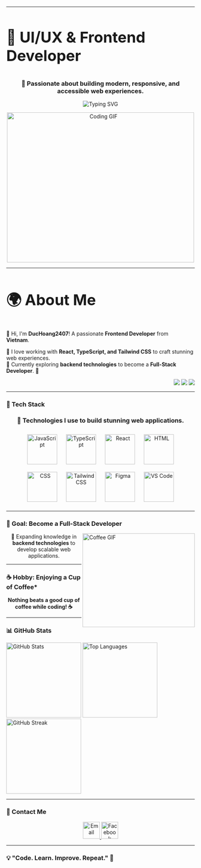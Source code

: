 

---
<h3 style="font-size: 40px; border-bottom: none;">🎨 UI/UX & Frontend Developer</h3>

<h3 align="center">🚀 Passionate about building <strong>modern, responsive, and accessible</strong> web experiences.</h3>


<div align="center">
  <img src="https://readme-typing-svg.demolab.com?font=Fira+Code&weight=600&size=32&duration=4000&pause=1000&color=36BCF7&center=true&width=700&lines=Coffee+Lover+%E2%98%95;Frontend+Enthusiast+%F0%9F%8C%90;Always+Learning+%F0%9F%92%AA" alt="Typing SVG" />
</div>

<p align="center">
  <img src="https://media1.giphy.com/media/ex5WFJM3hioHAIu5Vy/giphy.gif"  width="500" height="400" alt="Coding GIF" />
</p>

---


<h3 align="left" style="font-size: 40px; border-bottom: none;">🌍 About Me</h3>


<p align="left">
  👋 Hi, I'm <strong>DucHoang2407</strong>! A passionate <strong>Frontend Developer</strong> from <img src="https://cdn-icons-png.flaticon.com/32/323/323319.png" width="16"/> <strong>Vietnam</strong>.
</p>

<p align="left">
  🔹 I love working with <strong>React, TypeScript, and Tailwind CSS</strong> to craft stunning web experiences.  
  <br/>
  🔹 Currently exploring <strong>backend technologies</strong> to become a <strong>Full-Stack Developer</strong>. 🚀
</p>

<p align="right">
  <img src="https://img.shields.io/badge/Code-React-61DAFB?style=for-the-badge&logo=react&logoColor=white" />
  <img src="https://img.shields.io/badge/Style-Tailwind%20CSS-38B2AC?style=for-the-badge&logo=tailwind-css&logoColor=white" />
  <img src="https://img.shields.io/badge/Language-TypeScript-007ACC?style=for-the-badge&logo=typescript&logoColor=white" />
</p>



---
<h3 style="border-bottom: none">🚀 Tech Stack </h3>

<h3 align="center">🔹 Technologies I use to build stunning web applications.</h3>
<p align="center" style="margin: 10px;">
  <img src="https://cdn.jsdelivr.net/gh/devicons/devicon/icons/javascript/javascript-original.svg" height="80" alt="JavaScript" style="margin: 10px;" />
  <img src="https://cdn.jsdelivr.net/gh/devicons/devicon/icons/typescript/typescript-original.svg" height="80" alt="TypeScript" style="margin: 10px;" />
  <img src="https://cdn.jsdelivr.net/gh/devicons/devicon/icons/react/react-original.svg" height="80" alt="React" style="margin: 10px;" />
  <img src="https://cdn.jsdelivr.net/gh/devicons/devicon/icons/html5/html5-original.svg" height="80" alt="HTML" style="margin: 10px;" />
  <img src="https://cdn.jsdelivr.net/gh/devicons/devicon/icons/css3/css3-original.svg" height="80" alt="CSS" style="margin: 10px;" />
  <img src="https://www.svgrepo.com/show/374118/tailwind.svg" height="80" alt="Tailwind CSS" style="margin: 10px;" />
  <img src="https://cdn.jsdelivr.net/gh/devicons/devicon/icons/figma/figma-original.svg" height="80" alt="Figma" style="margin: 10px;" />
  <img src="https://cdn.jsdelivr.net/gh/devicons/devicon/icons/vscode/vscode-original.svg" height="80" alt="VS Code" style="margin: 10px;" />
</p>


---


<h3 style="border-bottom: none">🎯 Goal: Become a Full-Stack Developer</h3>
<img src="https://media0.giphy.com/media/pzryvxGeykOxeC0fWb/giphy.gif" align="right" width="300" height="250" alt="Coffee GIF" />

<p align="center">🔹 Expanding knowledge in <strong>backend technologies</strong> to develop scalable web applications.</p>
 
 

---
<h3 style="border-bottom: none">☕ Hobby: Enjoying a Cup of Coffee*</h3>
<p align="center">
 <span style="display: flex; align-items: center;"><strong>Nothing beats a good cup of coffee while coding! ☕</strong></span>
</p>



---


<h3 style="border-bottom: none">📊 GitHub Stats</h3>
<p align="left">
  <img src="https://github-readme-stats.vercel.app/api?username=duchoang2407&show_icons=true&theme=radical&count_private=true&hide_border=true" height="200" alt="GitHub Stats" />
  <img src="https://github-readme-stats.vercel.app/api/top-langs?username=duchoang2407&layout=compact&theme=radical&hide_border=true" height="200" alt="Top Languages" />
  <img src="https://github-readme-streak-stats.herokuapp.com/?user=duchoang2407&theme=radical&hide_border=true" height="200" alt="GitHub Streak" />
</p>

---
<h3 style="border-bottom: none">💌 Contact Me </h3> 
<p align="center">
  <a href="mailto:meme91men@gmail.com">
    <img src="https://img.shields.io/badge/Gmail-D14836?style=for-the-badge&logo=gmail&logoColor=white" height="45" alt="Email" />
  </a>
  <a href="https://www.facebook.com/profile.php?id=100081094806494">
    <img src="https://img.shields.io/badge/Facebook-1877F2?style=for-the-badge&logo=facebook&logoColor=white" height="45" alt="Facebook" />
  </a>
</p>

---
<h3 style="border-bottom: none">💡 "Code. Learn. Improve. Repeat." 🚀 </h3> 
